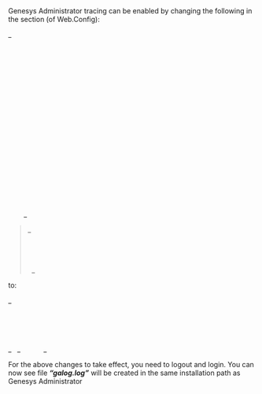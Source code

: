 
 

Genesys Administrator tracing can be enabled by changing the following in the <log4net> section (of Web.Config):

_<log4net>  
        <appender name="RollingLogFileAppender" type="log4net.Appender.RollingFileAppender">  
            <file value="logfile"/>  
            <appendToFile value="true"/>  
            <rollingStyle value="Composite"/>  
            <datePattern value="yyyyMMdd"/>  
            <!-- gst: append following to add .txt to file name:  .\\tx\\t -->

  
            <maxSizeRollBackups value="10"/>  
            <maximumFileSize value="1MB"/>  
            <layout type="log4net.Layout.PatternLayout">  
                <conversionPattern value="%date [%thread] %-5level %logger [%property{NDC}] - %message%newline"/>  
            </layout>  
        </appender>  
        <!-- gst added -->

  
        <appender name="TraceAppender" type="log4net.Appender.TraceAppender">  
            <layout type="log4net.Layout.PatternLayout">  
                <!--ConversionPattern value="%d [%t] %-5p %c - %m [%P{InstanceId}]%n" / -->

  
                <ConversionPattern value="%message%newline"/>  
            </layout>  
        </appender>_

> _<root>  
>    <level value="INFO"/>      
>   <!-- appender-ref ref="RollingLogFileAppender"/ -->
> 
>  
>    <appender-ref ref="TraceAppender"/>  
>   </root>_

to:

_<log4net>  
<appender name="RollingLogFileAppender" type="log4net.Appender.RollingFileAppender">  
<file value="galog.log"/>  
<appendToFile value="true"/>  
<rollingStyle value="Composite"/>  
<datePattern value="yyyyMMdd"/>  
<!-- gst: append following to add .txt to file name: .\\tx\\t -->

  
<maxSizeRollBackups value="10"/>  
<maximumFileSize value="1MB"/>  
<layout type="log4net.Layout.PatternLayout">  
<conversionPattern value="%date [%thread] %-5level %logger [%property{NDC}] - %message%newline"/>  
</layout>  
</appender>  
<!-- gst added -->

  
<appender name="TraceAppender" type="log4net.Appender.TraceAppender">  
<layout type="log4net.Layout.PatternLayout">  
<!--ConversionPattern value="%d [%t] %-5p %c - %m [%P{InstanceId}]%n" / -->

  
<ConversionPattern value="%message%newline"/>  
</layout>  
</appender>_  
  _<root>  
   <level value="DEBUG"/>  
   <appender-ref ref="RollingLogFileAppender"/>  
   <appender-ref ref="TraceAppender"/>  
  </root>_ 

For the above changes to take effect, you need to logout and login. You can now see file _**“galog.log”**_ will be created in the same installation path as Genesys Administrator